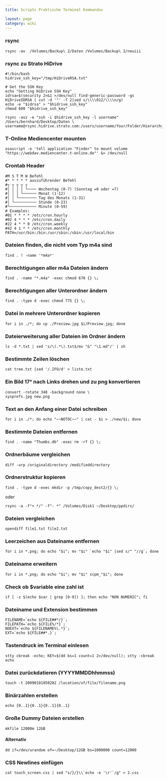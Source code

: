 ```yaml
---
title: Scripts Praktische Terminal Kommandos

layout: page
category: wiki
---
```


### rsync

    rsync -av  /Volumes/Backup\ 2/Daten /Volumes/Backup\ 2/neuiii


### rsync zu Strato HiDrive

    #!/bin/bash
    hidrive_ssh_key="/tmp/HiDriveRSA.txt"
    
    # Get the SSH Key
    echo "Getting HiDrive SSH Key"
    idrsa=$(security 2>&1 >/dev/null find-generic-password -gs HiDriveIDRSA | cut -d '"' -f 2|sed s/\\\\012/\\\\n/g)
    echo -e "$idrsa" > "$hidrive_ssh_key"
    chmod 600 "$hidrive_ssh_key"
    
    rsync -avz -e "ssh -i $hidrive_ssh_key -l username" /Users/bernhard/Desktop/Daten \
    username@rsync.hidrive.strato.com:/users/username/Your/Folder/Hierarchy


### T-Online Mediencenter mounten

    osascript -e 'tell application "Finder" to mount volume "https://webdav.mediencenter.t-online.de"' &> /dev/null

### Crontab Header

    #M S T M W Befehl
    #* * * * * auszuführender Befehl
    #┬ ┬ ┬ ┬ ┬
    #│ │ │ │ └──── Wochentag (0-7) (Sonntag =0 oder =7)
    #│ │ │ └────── Monat (1-12)
    #│ │ └──────── Tag des Monats (1-31)
    #│ └────────── Stunde (0-23)
    #└──────────── Minute (0-59)
    # Examples:
    #01 * * * * /etc/cron.hourly
    #02 4 * * * /etc/cron.daily
    #22 4 * * 0 /etc/cron.weekly
    #42 4 1 * * /etc/cron.monthly
    PATH=/usr/bin:/bin:/usr/sbin:/sbin:/usr/local/bin

### Dateien finden, die nicht vom Typ m4a sind

    find . ! -name '*m4a*'

  
### Berechtigungen aller m4a Dateien ändern

    find . -name "*.m4a" -exec chmod 670 {} \;

### Berechtigungen aller Unterordner ändern

    find . -type d -exec chmod 775 {} \;

### Datei in mehrere Unterordner kopieren

    for i in ./*; do cp ./Preview.jpg $i/Preview.jpg; done

### Dateierweiterung aller Dateien im Ordner ändern

    ls -d *.txt | sed 's/\(.*\).txt$/mv "&" "\1.md"/' | sh

### Bestimmte Zeilen löschen

    cat tree.txt |sed '/.IFO/d' > liste.txt

### Ein Bild 17° nach Links drehen und zu png konvertieren

    convert -rotate 348 -background none \
    sysprefs.jpg new.png

### Text an den Anfang einer Datei schreiben

    for i in ./*; do echo "~~NOTOC~~" | cat - $i > ./new/$i; done

### Bestimmte Dateien entfernen

    find . -name "Thumbs.db" -exec rm -rf {} \;

### Ordnerbäume vergleichen

    diff -urp /originaldirectory /modifieddirectory

### Ordnerstruktur kopieren

    find . -type d -exec mkdir -p /tmp/copy_dest2/{} \;

oder

    rsync -a -f"+ */" -f"- *" /Volumes/Disk1 ~/Desktop/ppdirs/

### Dateien vergleichen

    opendiff file1.txt file2.txt

### Leerzeichen aus Dateiname entfernen

    for i in *.png; do echo "$i"; mv "$i" `echo "$i" |sed s/" "//g`; done

### Dateiname erweitern

    for i in *.png; do echo "$i"; mv "$i" scpm_"$i"; done

### Check ob $variable eine zahl ist

    if [ -z $(echo $var | grep [0-9]) ]; then echo "NON NUMERIC"; fi

### Dateiname und Extension bestimmen

    FILENAME=`echo ${FILE##*/}`;
    FILEPATH=`echo ${FILE%/*}`;
    NOEXT=`echo ${FILENAME%\.*}`;
    EXT=`echo ${FILE##*.}`;

### Tastendruck im Terminal einlesen

    stty cbreak -echo; KEY=$(dd bs=1 count=1 2>/dev/null); stty -cbreak echo
    
### Datei zurückdatieren (YYYYMMDDhhmmss)

    touch -t 20090101050202 /location/of/file/filename.png

### Binärzahlen erstellen

    echo {0..1}{0..1}{0..1}{0..1}

### Große Dummy Dateien erstellen

    mkfile 12000m 12GB

#### Alternativ

    dd if=/dev/urandom of=~/Desktop/12GB bs=1000000 count=12000

### CSS Newlines einfügen

    cat touch_screen.css | sed "s/}/}\\`echo -e '\r'`/g" > 2.css
